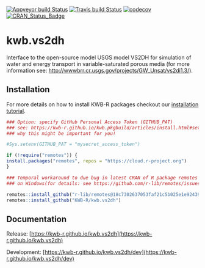 [![Appveyor build Status](https://ci.appveyor.com/api/projects/status/github/KWB-R/kwb.vs2dh?branch=master&svg=true)](https://ci.appveyor.com/project/KWB-R/kwb-vs2dh/branch/master)
[![Travis build Status](https://travis-ci.org/KWB-R/kwb.vs2dh.svg?branch=master)](https://travis-ci.org/KWB-R/kwb.vs2dh)
[![codecov](https://codecov.io/github/KWB-R/kwb.vs2dh/branch/master/graphs/badge.svg)](https://codecov.io/github/KWB-R/kwb.vs2dh)
[![CRAN_Status_Badge](https://www.r-pkg.org/badges/version/kwb.vs2dh)]()

# kwb.vs2dh

Interface to the open-source model USGS model VS2DH for simulation of water and energy transport in variable-saturated porous media (for more information see: http://wwwbrr.cr.usgs.gov/projects/GW_Unsat/vs2di1.3/).

## Installation

For more details on how to install KWB-R packages checkout our [installation tutorial](https://kwb-r.github.io/kwb.pkgbuild/articles/install.html).

```r
### Option: specify GitHub Personal Access Token (GITHUB_PAT)
### see: https://kwb-r.github.io/kwb.pkgbuild/articles/install.html#set-your-github_pat
### why this might be important for you!

#Sys.setenv(GITHUB_PAT = "mysecret_access_token")

if (!require("remotes")) {
install.packages("remotes", repos = "https://cloud.r-project.org")
}

### Temporal workaround to due bug in latest CRAN of R package remotes v2.0.2
### on Windows(for details: see https://github.com/r-lib/remotes/issues/248)

remotes::install_github("r-lib/remotes@18c7302637053faf21c5b025e1e9243962db1bdc")
remotes::install_github("KWB-R/kwb.vs2dh")
```

## Documentation

Release: [https://kwb-r.github.io/kwb.vs2dh](https://kwb-r.github.io/kwb.vs2dh)

Development: [https://kwb-r.github.io/kwb.vs2dh/dev](https://kwb-r.github.io/kwb.vs2dh/dev)

